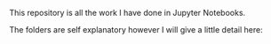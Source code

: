 This repository is all the work I have done in Jupyter Notebooks.



The folders are self explanatory however I will give a little detail here:
